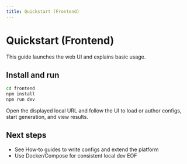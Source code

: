 ```yaml
---
title: Quickstart (Frontend)
---
```


# Quickstart (Frontend)

This guide launches the web UI and explains basic usage.

## Install and run

```bash
cd frontend
npm install
npm run dev
```

Open the displayed local URL and follow the UI to load or author configs, start generation, and view results.

## Next steps

- See How‑to guides to write configs and extend the platform
- Use Docker/Compose for consistent local dev
EOF
